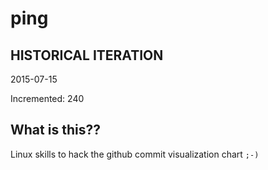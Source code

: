 # ping

## HISTORICAL ITERATION
2015-07-15

Incremented: 240

## What is this?? 
Linux skills to hack the github commit visualization chart `;-)`
